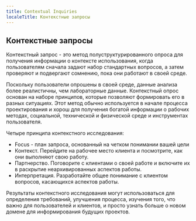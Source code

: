 ```yaml
---
title: Contextual Inquiries
localeTitle: Контекстные запросы
---
```

## Контекстные запросы

Контекстный запрос - это метод полуструктурированного опроса для получения информации о контексте использования, когда пользователям сначала задают набор стандартных вопросов, а затем проверяют и подвергают сомнению, пока они работают в своей среде.

Поскольку пользователи опрошены в своей среде, данные анализа более реалистичны, чем лабораторные данные. Контекстный опрос основан на наборе принципов, которые позволяют формировать его в разных ситуациях. Этот метод обычно используется в начале процесса проектирования и хорош для получения богатой информации о рабочих методах, социальной, технической и физической среде и инструментах пользователя.

Четыре принципа контекстного исследования:

*   Focus - план запроса, основанный на четком понимании вашей цели
*   Контекст. Перейдите на рабочее место клиента и посмотрите, как они выполняют свою работу.
*   Партнерство. Поговорите с клиентами о своей работе и включите их в раскрытие неархивированных аспектов работы.
*   Интерпретация. Разработайте общее понимание с клиентом вопросов, касающихся аспектов работы.

Результаты контекстного исследования могут использоваться для определения требований, улучшения процесса, изучения того, что важно для пользователей и клиентов, и просто узнать больше о новом домене для информирования будущих проектов.